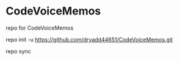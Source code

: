 # CodeVoiceMemos
repo for CodeVoiceMemos

repo init -u https://github.com/dryadd44651/CodeVoiceMemos.git

repo sync


